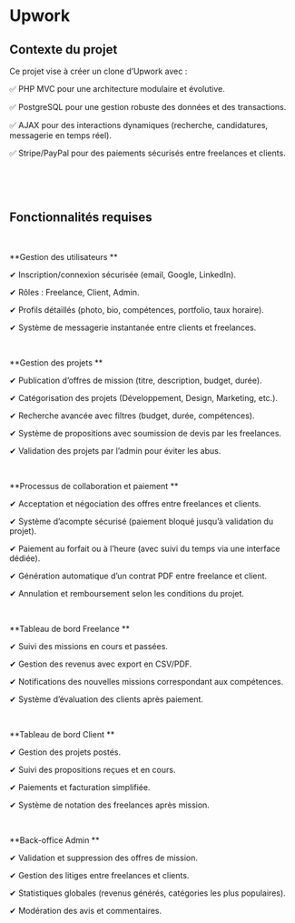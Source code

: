 # Upwork

## Contexte du projet
Ce projet vise à créer un clone d’Upwork avec :

✅ PHP MVC pour une architecture modulaire et évolutive.

✅ PostgreSQL pour une gestion robuste des données et des transactions.

✅ AJAX pour des interactions dynamiques (recherche, candidatures, messagerie en temps réel).

✅ Stripe/PayPal pour des paiements sécurisés entre freelances et clients.

​

​

## Fonctionnalités requises

​

**Gestion des utilisateurs **

✔ Inscription/connexion sécurisée (email, Google, LinkedIn).

✔ Rôles : Freelance, Client, Admin.

✔ Profils détaillés (photo, bio, compétences, portfolio, taux horaire).

✔ Système de messagerie instantanée entre clients et freelances.

​

**Gestion des projets **

✔ Publication d’offres de mission (titre, description, budget, durée).

✔ Catégorisation des projets (Développement, Design, Marketing, etc.).

✔ Recherche avancée avec filtres (budget, durée, compétences).

✔ Système de propositions avec soumission de devis par les freelances.

✔ Validation des projets par l’admin pour éviter les abus.

​

**Processus de collaboration et paiement **

✔ Acceptation et négociation des offres entre freelances et clients.

✔ Système d’acompte sécurisé (paiement bloqué jusqu’à validation du projet).

✔ Paiement au forfait ou à l’heure (avec suivi du temps via une interface dédiée).

✔ Génération automatique d’un contrat PDF entre freelance et client.

✔ Annulation et remboursement selon les conditions du projet.

​

**Tableau de bord Freelance **

✔ Suivi des missions en cours et passées.

✔ Gestion des revenus avec export en CSV/PDF.

✔ Notifications des nouvelles missions correspondant aux compétences.

✔ Système d’évaluation des clients après paiement.

​

**Tableau de bord Client **

✔ Gestion des projets postés.

✔ Suivi des propositions reçues et en cours.

✔ Paiements et facturation simplifiée.

✔ Système de notation des freelances après mission.

​

**Back-office Admin **

✔ Validation et suppression des offres de mission.

✔ Gestion des litiges entre freelances et clients.

✔ Statistiques globales (revenus générés, catégories les plus populaires).

✔ Modération des avis et commentaires.